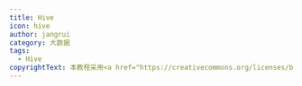 ```yaml
---
title: Hive
icon: hive
author: jangrui
category: 大数据
tags: 
  - Hive
copyrightText: 本教程采用<a href="https://creativecommons.org/licenses/by-sa/3.0/deed.zh">知识共享 署名-相同方式共享 3.0协议</a>
---
```

